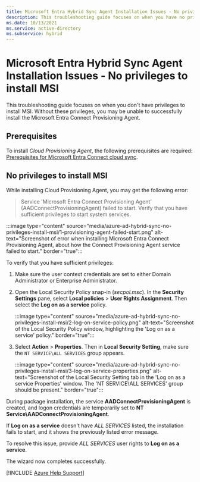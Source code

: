 ```yaml
---
title: Microsoft Entra Hybrid Sync Agent Installation Issues - No privileges to install MSI
description: This troubleshooting guide focuses on when you have no privileges to install MSI. It helps unblock you to install the Microsoft Entra Connect Provisioning Agent.
ms.date: 10/13/2021
ms.service: active-directory
ms.subservice: hybrid
---
```


# Microsoft Entra Hybrid Sync Agent Installation Issues - No privileges to install MSI

This troubleshooting guide focuses on when you don't have privileges to install MSI. Without these privileges, you may be unable to successfully install the Microsoft Entra Connect Provisioning Agent.

## Prerequisites

To install *Cloud Provisioning Agent*, the following prerequisites are required: [Prerequisites for Microsoft Entra Connect cloud sync](/azure/active-directory/cloud-sync/how-to-prerequisites).

## No privileges to install MSI

While installing Cloud Provisioning Agent, you may get the following error:

> Service 'Microsoft Entra Connect Provisioning Agent' (AADConnectProvisioningAgent) failed to start. Verify that you have sufficient privileges to start system services.

:::image type="content" source="media/azure-ad-hybrid-sync-no-privileges-install-msi/1-provisioning-agent-failed-start.png" alt-text="Screenshot of error when installing Microsoft Entra Connect Provisioning Agent, about how the Connect Provisioning Agent service failed to start." border="true":::

To verify that you have sufficient privileges:

1. Make sure the user context credentials are set to either Domain Administrator or Enterprise Administrator.

1. Open the Local Security Policy snap-in (*secpol.msc*). In the **Security Settings** pane, select **Local policies** > **User Rights Assignment**. Then select the **Log on as a service** policy.

   :::image type="content" source="media/azure-ad-hybrid-sync-no-privileges-install-msi/2-log-on-service-policy.png" alt-text="Screenshot of the Local Security Policy window, highlighting the 'Log on as a service' policy." border="true":::

1. Select **Action** > **Properties**. Then in **Local Security Setting**, make sure the `NT SERVICE\ALL SERVICES` group appears.

   :::image type="content" source="media/azure-ad-hybrid-sync-no-privileges-install-msi/3-log-on-service-properties.png" alt-text="Screenshot of the Local Security Setting tab in the 'Log on as a service Properties' window. The 'NT SERVICE\ALL SERVICES' group should be present." border="true":::

During package installation, the service **AADConnectProvisioningAgent** is created, and logon credentials are temporarily set to **NT Service\AADConnectProvisioningAgent**.

If **Log on as a service** doesn't have *ALL SERVICES* listed, the installation fails to start, and it shows the previously listed error message.

To resolve this issue, provide *ALL SERVICES* user rights to **Log on as a service**.

The wizard now completes successfully.

[!INCLUDE [Azure Help Support](../../includes/azure-help-support.md)]
